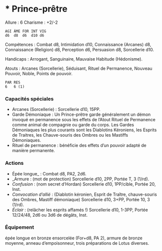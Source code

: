 # * Prince-prêtre

Allure : 6
Charisme : +2/-2

	AGI	ÂME	FOR	INT	VIG
	d6	d8	d6	d10	d6

Compétences : Combat d8, Intimidation d10, Connaissance (Arcanes) d8, Connaissance (Religion) d8, Perception d6, Persuasion d8, Sorcellerie d10.

Handicaps : Arrogant, Sanguinaire, Mauvaise Habitude (Hédonisme).

Atouts : Arcanes (Sorcellerie), Séduisant, Rituel de Permanence, Nouveau Pouvoir, Noble, Points de pouvoir.

	PAR	RES
	6	6 (1)

### Capacités spéciales
- Arcanes (Sorcellerie) : Sorcellerie d10, 15PP.
- Garde Démoniaque : Un Prince-prêtre garde généralement un démon invoqué en permanence sous les effets de l’Atout Rituel de Permanence comme animal de compagnie ou garde du corps. Les Gardes Démoniaques les plus courants sont les Diablotins Kéroniens, les Esprits de Traitres, les Chauve-souris des Ombres ou les Mastiffs Démoniaques.
- Rituel de permanence : bénéficie des effets d’un pouvoir adapté de manière permanente.

### Actions
- Épée longue_ : Combat d8, PA2, 2d6.
- _Armure : (mot de protection) Sorcellerie d10, 2PP, Portée T, 3 (1/rd).
- _Confusion_ : (nom secret d’Hordan) Sorcellerie d10, 1PP/cible, Portée 20, Inst.
- _Convocation d’allié_ : (Diablotin kéronien, Esprit de Traître, chauve-souris des Ombres, Mastiff démoniaque) Sorcellerie d10, 3+PP, Portée 10, 3 (1/rd).
- _Éclair_ : (relâcher les esprits affamés !) Sorcellerie d10, 1-3PP, Portée 12/24/48, 2d6 ou 3d6 de dégâts, Inst.

### Équipement
épée longue en bronze ensorcelée (For+d8, PA 2), armure de bronze moyenne, anneau d’empoisonneur, trois préparations de Lotus diverses.
